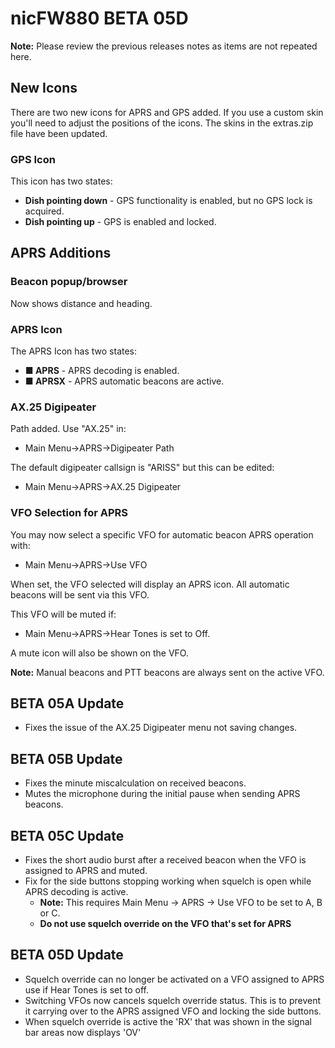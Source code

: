 # nicFW880 BETA 05D

**Note:** Please review the previous releases notes as items are not repeated here.

## New Icons

There are two new icons for APRS and GPS added. If you use a custom skin you'll need to adjust the positions of the icons. The skins in the extras.zip file have been updated.

### GPS Icon
This icon has two states:
- **Dish pointing down** - GPS functionality is enabled, but no GPS lock is acquired.
- **Dish pointing up** - GPS is enabled and locked.

## APRS Additions

### Beacon popup/browser
Now shows distance and heading.

### APRS Icon
The APRS Icon has two states:
- **■ APRS** - APRS decoding is enabled.
- **■ APRSX** - APRS automatic beacons are active.

### AX.25 Digipeater
Path added. Use "AX.25" in:
- Main Menu->APRS->Digipeater Path

The default digipeater callsign is "ARISS" but this can be edited:
- Main Menu->APRS->AX.25 Digipeater

### VFO Selection for APRS
You may now select a specific VFO for automatic beacon APRS operation with:
- Main Menu->APRS->Use VFO

When set, the VFO selected will display an APRS icon. All automatic beacons will be sent via this VFO.

This VFO will be muted if:
- Main Menu->APRS->Hear Tones is set to Off.

A mute icon will also be shown on the VFO.

**Note:** Manual beacons and PTT beacons are always sent on the active VFO.

## BETA 05A Update
- Fixes the issue of the AX.25 Digipeater menu not saving changes.

## BETA 05B Update
- Fixes the minute miscalculation on received beacons.
- Mutes the microphone during the initial pause when sending APRS beacons.

## BETA 05C Update
- Fixes the short audio burst after a received beacon when the VFO is assigned to APRS and muted.
- Fix for the side buttons stopping working when squelch is open while APRS decoding is active.
  - **Note:** This requires Main Menu -> APRS -> Use VFO to be set to A, B or C.
  - **Do not use squelch override on the VFO that's set for APRS**

## BETA 05D Update
- Squelch override can no longer be activated on a VFO assigned to APRS use if Hear Tones is set to off.
- Switching VFOs now cancels squelch override status. This is to prevent it carrying over to the APRS assigned VFO and locking the side buttons.
- When squelch override is active the 'RX' that was shown in the signal bar areas now displays 'OV'
